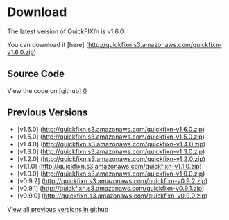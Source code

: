 Download
========

The latest version of QuickFIX/n is v1.6.0

You can download it [here] (http://quickfixn.s3.amazonaws.com/quickfixn-v1.6.0.zip)

Source Code
-----------
View the code on [github] [0]

Previous Versions
-----------------
  * [v1.6.0] (http://quickfixn.s3.amazonaws.com/quickfixn-v1.6.0.zip)
  * [v1.5.0] (http://quickfixn.s3.amazonaws.com/quickfixn-v1.5.0.zip)
  * [v1.4.0] (http://quickfixn.s3.amazonaws.com/quickfixn-v1.4.0.zip)
  * [v1.3.0] (http://quickfixn.s3.amazonaws.com/quickfixn-v1.3.0.zip)
  * [v1.2.0] (http://quickfixn.s3.amazonaws.com/quickfixn-v1.2.0.zip)
  * [v1.1.0] (http://quickfixn.s3.amazonaws.com/quickfixn-v1.1.0.zip)
  * [v1.0.0] (http://quickfixn.s3.amazonaws.com/quickfixn-v1.0.0.zip)
  * [v0.9.2] (http://quickfixn.s3.amazonaws.com/quickfixn-v0.9.2.zip)
  * [v0.9.1] (http://quickfixn.s3.amazonaws.com/quickfixn-v0.9.1.zip)
  * [v0.9.0] (http://quickfixn.s3.amazonaws.com/quickfixn-v0.9.0.zip)

[View all previous versions in github][1]

[0]: https://github.com/connamara/quickfixn
[1]: https://github.com/connamara/quickfixn/tags
